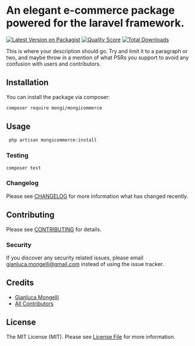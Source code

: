 # An elegant e-commerce package powered for the laravel framework.

[![Latest Version on Packagist](https://img.shields.io/packagist/v/mongi/mongicommerce.svg?style=flat-square)](https://packagist.org/packages/mongi/mongicommerce)
[![Quality Score](https://img.shields.io/scrutinizer/g/imgmongelli/mongicommerce.svg?style=flat-square)](https://scrutinizer-ci.com/g/imgmongelli/mongicommerce)
[![Total Downloads](https://img.shields.io/packagist/dt/mongi/mongicommerce.svg?style=flat-square)](https://packagist.org/packages/mongi/mongicommerce)

This is where your description should go. Try and limit it to a paragraph or two, and maybe throw in a mention of what PSRs you support to avoid any confusion with users and contributors.

## Installation

You can install the package via composer:

```bash
composer require mongi/mongicommerce
```

## Usage

``` php
 php artisan mongicommerce:install
```

### Testing

``` bash
composer test
```

### Changelog

Please see [CHANGELOG](CHANGELOG.md) for more information what has changed recently.

## Contributing

Please see [CONTRIBUTING](CONTRIBUTING.md) for details.

### Security

If you discover any security related issues, please email gianluca.mongelli@gmail.com instead of using the issue tracker.

## Credits

- [Gianluca Mongelli](https://github.com/mongi)
- [All Contributors](../../contributors)

## License

The MIT License (MIT). Please see [License File](LICENSE.md) for more information.

